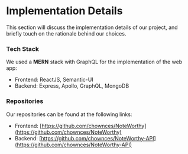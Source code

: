# Implementation Details

This section will discuss the implementation details of our project, and briefly touch on the rationale behind our choices.

### Tech Stack
We used a **MERN** stack with GraphQL for the implementation of the web app:

- Frontend: ReactJS, Semantic-UI
- Backend: Express, Apollo, GraphQL, MongoDB

### Repositories
Our repositories can be found at the following links:

- Frontend: [https://github.com/chownces/NoteWorthy](https://github.com/chownces/NoteWorthy)
- Backend: [https://github.com/chownces/NoteWorthy-API](https://github.com/chownces/NoteWorthy-API)
